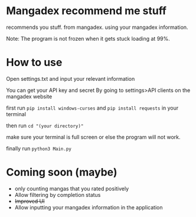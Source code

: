 # Mangadex recommend me stuff
 recommends you stuff. from mangadex. using your mangadex information.

 Note: The program is not frozen when it gets stuck loading at 99%.
 
# How to use
Open settings.txt and input your relevant information

You can get your API key and secret By going to settings>API clients on the mangadex website

first run ```pip install windows-curses``` and ```pip install requests``` in your terminal

then run ```cd "(your directory)"```

make sure your terminal is full screen or else the program will not work.

finally run ```python3 Main.py```

# Coming soon (maybe)
* only counting mangas that you rated positively
* Allow filtering by completion status
* ~~Improved UI~~
* Allow inputting your mangadex information in the application
